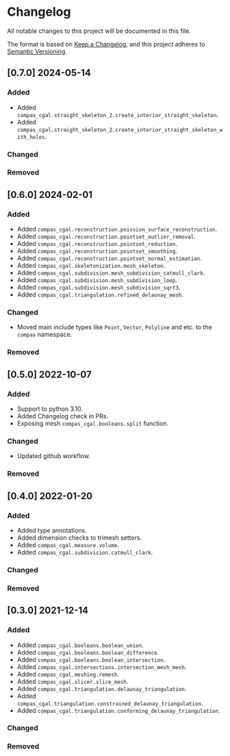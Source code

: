 # Changelog

All notable changes to this project will be documented in this file.

The format is based on [Keep a Changelog](https://keepachangelog.com/en/1.0.0/),
and this project adheres to [Semantic Versioning](https://semver.org/spec/v2.0.0.html).

## [0.7.0] 2024-05-14

### Added

* Added `compas_cgal.straight_skeleton_2.create_interior_straight_skeleton`.
* Added `compas_cgal.straight_skeleton_2.create_interior_straight_skeleton_with_holes`.

### Changed

### Removed


## [0.6.0] 2024-02-01

### Added

* Added `compas_cgal.reconstruction.poission_surface_reconstruction`.
* Added `compas_cgal.reconstruction.pointset_outlier_removal`.
* Added `compas_cgal.reconstruction.pointset_reduction`.
* Added `compas_cgal.reconstruction.pointset_smoothing`.
* Added `compas_cgal.reconstruction.pointset_normal_estimation`.
* Added `compas_cgal.skeletonization.mesh_skeleton`.
* Added `compas_cgal.subdivision.mesh_subdivision_catmull_clark`.
* Added `compas_cgal.subdivision.mesh_subdivision_loop`.
* Added `compas_cgal.subdivision.mesh_subdivision_sqrt3`.
* Added `compas_cgal.triangulation.refined_delaunay_mesh`.

### Changed

* Moved main include types like `Point`, `Vector`, `Polyline` and etc. to the `compas` namespace.

### Removed

## [0.5.0] 2022-10-07

### Added

* Support to python 3.10.
* Added Changelog check in PRs.
* Exposing mesh `compas_cgal.booleans.split` function.

### Changed

* Updated github workflow.

### Removed


## [0.4.0] 2022-01-20

### Added

* Added type annotations.
* Added dimension checks to trimesh setters.
* Added `compas_cgal.measure.volume`.
* Added `compas_cgal.subdivision.catmull_clark`.

### Changed

### Removed

## [0.3.0] 2021-12-14

### Added

* Added `compas_cgal.booleans.boolean_union`.
* Added `compas_cgal.booleans.boolean_difference`.
* Added `compas_cgal.booleans.boolean_intersection`.
* Added `compas_cgal.intersections.intersection_mesh_mesh`.
* Added `compas_cgal.meshing.remesh`.
* Added `compas_cgal.slicer.slice_mesh`.
* Added `compas_cgal.triangulation.delaunay_triangulation`.
* Added `compas_cgal.triangulation.constrained_delaunay_triangulation`.
* Added `compas_cgal.triangulation.conforming_delaunay_triangulation`.

### Changed

### Removed
